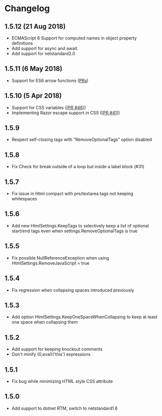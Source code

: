 # Changelog

## 1.5.12 (21 Aug 2018)
- ECMAScript 6 Support for computed names in object property definitions
- Add support for async and await.
- Add support for netstandard2.0
## 1.5.11 (6 May 2018)
- Support for ES6 arrow functions ([PRs](https://github.com/xoofx/NUglify/pulls?utf8=%E2%9C%93&q=is%3Apr+author%3Asamjudson+created%3A%3C2018-05-07))
## 1.5.10 (5 Apr 2018)
- Support for CSS variables ([(PR #46)](https://github.com/xoofx/NUglify/pull/46))
- Implementing Razor escape support in CSS ([(PR #41)](https://github.com/xoofx/NUglify/pull/41))
## 1.5.9
- Respect self-closing tags with "RemoveOptionalTags" option disabled
## 1.5.8
- Fix Check for break outside of a loop but inside a label block (#31)
## 1.5.7
- Fix issue in Html compact with pre/textarea tags not keeping whitespaces      
## 1.5.6
- Add new HtmlSettings.KeepTags to selectively keep a list of optional start/end tags even when  settings.RemoveOptionalTags is true
## 1.5.5
- Fix possible NullReferenceException when using HtmlSettings.RemoveJavaScript = true
## 1.5.4
- Fix regression when collapsing spaces introduced previously
## 1.5.3
- Add option HtmlSettings.KeepOneSpaceWhenCollapsing to keep at least one space when collapsing them
## 1.5.2
- Add support for keeping knockout comments
- Don't minify (0,eval)('this') expressions
## 1.5.1
- Fix bug while minimizing HTML style CSS attribute
## 1.5.0
- Add support to dotnet RTM, switch to netstandard1.6
